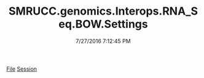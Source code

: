 ﻿---
title: SMRUCC.genomics.Interops.RNA_Seq.BOW.Settings
date: 7/27/2016 7:12:45 PM
---

[File](T-SMRUCC.genomics.Interops.RNA_Seq.BOW.Settings.File.html)
[Session](T-SMRUCC.genomics.Interops.RNA_Seq.BOW.Settings.Session.html)
